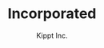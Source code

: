 ---
title: Incorporated
github: https://github.com/kippt/jekyll-incorporated
demo: http://blog.sendtoinc.com/
author: Kippt Inc.
ssg:
  - Jekyll
cms:
  - No Cms
---
